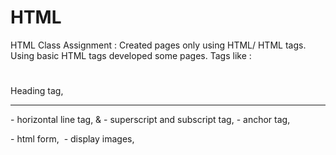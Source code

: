 # HTML
HTML Class Assignment : Created pages only using HTML/ HTML tags.
Using basic HTML tags developed some pages. Tags like :
<h1></h1>  <h6></h6> Heading tag, 
<hr> - horizontal line tag, 
<sup> </sup> & <sub> </sub> - superscript and subscript tag, 
<a> - anchor tag, 
<form> </form> - html form, 
<img> - display images, 



